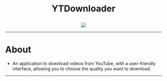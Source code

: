 # <p align="center"> YTDownloader </p>

<p align="center"> <img src="https://camo.githubusercontent.com/ec9ce3fcf3aea61be65eac063a698e48b02afc3eb6ee67e80edfd4605f38c720/68747470733a2f2f696d672e736869656c64732e696f2f62616467652f707974686f6e20332d3337373641422e7376673f7374796c653d266c6f676f3d707974686f6e266c6f676f436f6c6f723d7768697465" />  </p>

____

#  About
- An application to download videos from YouTube, with a user-friendly interface, allowing you to choose the quality you want to download.
____
